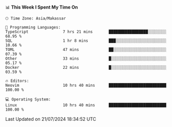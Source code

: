 <!--START_SECTION:waka-->
📊 **This Week I Spent My Time On** 

```text
🕑︎ Time Zone: Asia/Makassar

💬 Programming Languages: 
TypeScript               7 hrs 21 mins       █████████████████░░░░░░░░   68.95 % 
SQL                      1 hr 8 mins         ███░░░░░░░░░░░░░░░░░░░░░░   10.66 % 
TOML                     47 mins             ██░░░░░░░░░░░░░░░░░░░░░░░   07.39 % 
Other                    33 mins             █░░░░░░░░░░░░░░░░░░░░░░░░   05.17 % 
Docker                   22 mins             █░░░░░░░░░░░░░░░░░░░░░░░░   03.59 % 

🔥 Editors: 
Neovim                   10 hrs 40 mins      █████████████████████████   100.00 % 

💻 Operating System: 
Linux                    10 hrs 40 mins      █████████████████████████   100.00 % 
```


 Last Updated on 21/07/2024 18:34:52 UTC
<!--END_SECTION:waka-->
